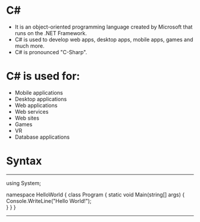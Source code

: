 # C#
- It is an object-oriented programming language created by Microsoft that runs on the .NET Framework.
- C# is used to develop web apps, desktop apps, mobile apps, games and much more.
- C# is pronounced "C-Sharp".

# C# is used for:
- Mobile applications
- Desktop applications
- Web applications
- Web services
- Web sites
- Games
- VR
- Database applications

# Syntax

***
using System;

namespace HelloWorld
{
  class Program
  {
    static void Main(string[] args)
    {
      Console.WriteLine("Hello World!");    
    }
  }
}
***
